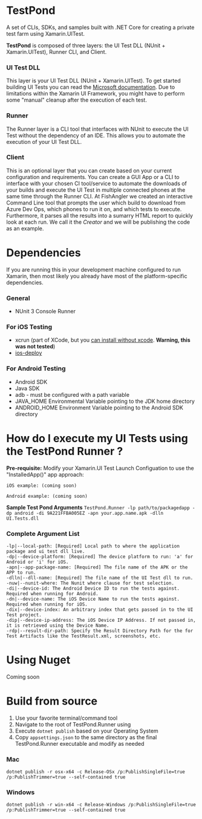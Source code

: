# TestPond
A set of CLIs, SDKs, and samples built with .NET Core for creating a private test farm using Xamarin.UITest. 

**TestPond** is composed of three layers: the UI Test DLL (NUnit + Xamarin.UITest), Runner CLI, and Client.

### UI Test DLL
This layer is your UI Test DLL (NUnit + Xamarin.UITest). To get started building UI Tests you can read the [Microsoft documentation](https://docs.microsoft.com/en-us/appcenter/test-cloud/uitest/).
Due to limitations within the Xamarin UI Framework, you might have to perform some "manual" cleanup after the execution of each test.

### Runner
The Runner layer is a CLI tool that interfaces with NUnit to execute the UI Test without the dependency of an IDE. This allows you to automate the execution of  your UI Test DLL.

### Client
This is an optional layer that you can create based on your current configuration and requirements. You can create a GUI App or a CLI to interface with your chosen CI tool/service to automate the downloads of your builds and execute the UI Test in multiple connected phones at the same time through the Runner CLI.
At FishAngler we created an interactive Command Line tool that prompts the user which build to download from Azure Dev Ops, which phones to run it on, and which tests to execute. Furthermore, it parses all the results into a sumarry HTML report to quickly look at each run. We call it the *Creator* and we will be publishing the code as an example.

# Dependencies
If you are running this in your development machine configured to run Xamarin, then most likely you already have most of the platform-specific dependencies.

### General
* NUnit 3 Console Runner 

### For iOS Testing
* xcrun (part of XCode, but you [can install without xcode](https://mac-how-to.gadgethacks.com/how-to/install-command-line-developer-tools-without-xcode-0168115/). **Warning, this was not tested**)
* [ios-deploy](https://www.npmjs.com/package/ios-deploy)

### For Android Testing
* Android SDK
* Java SDK
* adb - must be configured with a path variable
* JAVA_HOME Environmental Variable pointing to the JDK home directory
* ANDROID_HOME Environment Variable pointing to the Android SDK directory

# How do I execute my UI Tests using the TestPond Runner ?
**Pre-requisite:** Modify your Xamarin.UI Test Launch Configuation to use the "InstalledApp()" app approach:

`iOS example: (coming soon)`

`Android example: (coming soon)`

**Sample Test Pond Arguments**
`TestPond.Runner -lp path/to/packagedapp -dp android -di 9A221FFBA005EZ -apn your.app.name.apk -dlln UI.Tests.dll`

### Complete Argument List
```
-lp|--local-path: [Required] Local path to where the application package and ui test dll live.
-dp|--device-platform: [Required] The device platform to run: 'a' for Android or 'i' for iOS.
-apn|--app-package-name: [Required] The file name of the APK or the APP to run.
-dlln|--dll-name: [Required] The file name of the UI Test dll to run.
-nuw|--nunit-where: The Nunit where clause for test selection.
-di|--device-id: The Android Device ID to run the tests against. Required when running for Android.
-dn|--device-name: The iOS Device Name to run the tests against. Required when running for iOS.
-dix|--device-index: An arbitrary index that gets passed in to the UI Test project.
-dip|--device-ip-address: The iOS Device IP Address. If not passed in, it is retrieved using the Device Name.
-rdp|--result-dir-path: Specify the Result Directory Path for the for Test Artifacts like the TestResult.xml, screenshots, etc.
```

# Using Nuget
Coming soon

# Build from source
1. Use your favorite terminal/command tool
2. Navigate to the root of TestPond.Runner using
3. Execute `dotnet publish` based on your Operating System
4. Copy `appsettings.json` to the same directory as the final TestPond.Runner executable and modify as needed

### Mac
`dotnet publish -r osx-x64 -c Release-OSx /p:PublishSingleFile=true /p:PublishTrimmer=true --self-contained true`

### Windows
`dotnet publish -r win-x64 -c Release-Windows /p:PublishSingleFile=true /p:PublishTrimmer=true --self-contained true`

